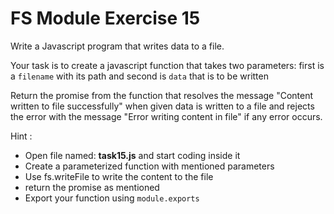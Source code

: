 # FS Module Exercise 15

Write a Javascript program that writes data to a file.

Your task is to create a javascript function that takes two parameters: first is a `filename` with its path and second is `data` that is to be written

Return the promise from the function that resolves the message "Content written to file successfully" when given data is written to a file and rejects the error with the message "Error writing content in file" if any error occurs.

Hint :

- Open file named: **task15.js** and start coding inside it
- Create a parameterized function with mentioned parameters
- Use fs.writeFile to write the content to the file
- return the promise as mentioned
- Export your function using `module.exports`